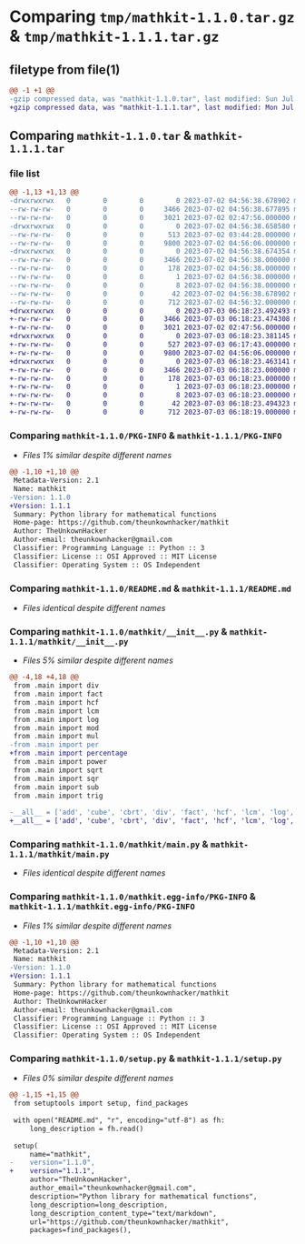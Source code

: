 # Comparing `tmp/mathkit-1.1.0.tar.gz` & `tmp/mathkit-1.1.1.tar.gz`

## filetype from file(1)

```diff
@@ -1 +1 @@
-gzip compressed data, was "mathkit-1.1.0.tar", last modified: Sun Jul  2 04:56:38 2023, max compression
+gzip compressed data, was "mathkit-1.1.1.tar", last modified: Mon Jul  3 06:18:23 2023, max compression
```

## Comparing `mathkit-1.1.0.tar` & `mathkit-1.1.1.tar`

### file list

```diff
@@ -1,13 +1,13 @@
-drwxrwxrwx   0        0        0        0 2023-07-02 04:56:38.678902 mathkit-1.1.0/
--rw-rw-rw-   0        0        0     3466 2023-07-02 04:56:38.677895 mathkit-1.1.0/PKG-INFO
--rw-rw-rw-   0        0        0     3021 2023-07-02 02:47:56.000000 mathkit-1.1.0/README.md
-drwxrwxrwx   0        0        0        0 2023-07-02 04:56:38.658580 mathkit-1.1.0/mathkit/
--rw-rw-rw-   0        0        0      513 2023-07-02 03:44:28.000000 mathkit-1.1.0/mathkit/__init__.py
--rw-rw-rw-   0        0        0     9800 2023-07-02 04:56:06.000000 mathkit-1.1.0/mathkit/main.py
-drwxrwxrwx   0        0        0        0 2023-07-02 04:56:38.674354 mathkit-1.1.0/mathkit.egg-info/
--rw-rw-rw-   0        0        0     3466 2023-07-02 04:56:38.000000 mathkit-1.1.0/mathkit.egg-info/PKG-INFO
--rw-rw-rw-   0        0        0      178 2023-07-02 04:56:38.000000 mathkit-1.1.0/mathkit.egg-info/SOURCES.txt
--rw-rw-rw-   0        0        0        1 2023-07-02 04:56:38.000000 mathkit-1.1.0/mathkit.egg-info/dependency_links.txt
--rw-rw-rw-   0        0        0        8 2023-07-02 04:56:38.000000 mathkit-1.1.0/mathkit.egg-info/top_level.txt
--rw-rw-rw-   0        0        0       42 2023-07-02 04:56:38.678902 mathkit-1.1.0/setup.cfg
--rw-rw-rw-   0        0        0      712 2023-07-02 04:56:32.000000 mathkit-1.1.0/setup.py
+drwxrwxrwx   0        0        0        0 2023-07-03 06:18:23.492493 mathkit-1.1.1/
+-rw-rw-rw-   0        0        0     3466 2023-07-03 06:18:23.474308 mathkit-1.1.1/PKG-INFO
+-rw-rw-rw-   0        0        0     3021 2023-07-02 02:47:56.000000 mathkit-1.1.1/README.md
+drwxrwxrwx   0        0        0        0 2023-07-03 06:18:23.381145 mathkit-1.1.1/mathkit/
+-rw-rw-rw-   0        0        0      527 2023-07-03 06:17:43.000000 mathkit-1.1.1/mathkit/__init__.py
+-rw-rw-rw-   0        0        0     9800 2023-07-02 04:56:06.000000 mathkit-1.1.1/mathkit/main.py
+drwxrwxrwx   0        0        0        0 2023-07-03 06:18:23.463141 mathkit-1.1.1/mathkit.egg-info/
+-rw-rw-rw-   0        0        0     3466 2023-07-03 06:18:23.000000 mathkit-1.1.1/mathkit.egg-info/PKG-INFO
+-rw-rw-rw-   0        0        0      178 2023-07-03 06:18:23.000000 mathkit-1.1.1/mathkit.egg-info/SOURCES.txt
+-rw-rw-rw-   0        0        0        1 2023-07-03 06:18:23.000000 mathkit-1.1.1/mathkit.egg-info/dependency_links.txt
+-rw-rw-rw-   0        0        0        8 2023-07-03 06:18:23.000000 mathkit-1.1.1/mathkit.egg-info/top_level.txt
+-rw-rw-rw-   0        0        0       42 2023-07-03 06:18:23.494323 mathkit-1.1.1/setup.cfg
+-rw-rw-rw-   0        0        0      712 2023-07-03 06:18:19.000000 mathkit-1.1.1/setup.py
```

### Comparing `mathkit-1.1.0/PKG-INFO` & `mathkit-1.1.1/PKG-INFO`

 * *Files 1% similar despite different names*

```diff
@@ -1,10 +1,10 @@
 Metadata-Version: 2.1
 Name: mathkit
-Version: 1.1.0
+Version: 1.1.1
 Summary: Python library for mathematical functions
 Home-page: https://github.com/theunkownhacker/mathkit
 Author: TheUnkownHacker
 Author-email: theunkownhacker@gmail.com
 Classifier: Programming Language :: Python :: 3
 Classifier: License :: OSI Approved :: MIT License
 Classifier: Operating System :: OS Independent
```

### Comparing `mathkit-1.1.0/README.md` & `mathkit-1.1.1/README.md`

 * *Files identical despite different names*

### Comparing `mathkit-1.1.0/mathkit/__init__.py` & `mathkit-1.1.1/mathkit/__init__.py`

 * *Files 5% similar despite different names*

```diff
@@ -4,18 +4,18 @@
 from .main import div
 from .main import fact
 from .main import hcf
 from .main import lcm
 from .main import log
 from .main import mod
 from .main import mul
-from .main import per
+from .main import percentage
 from .main import power
 from .main import sqrt
 from .main import sqr
 from .main import sub
 from .main import trig
 
-__all__ = ['add', 'cube', 'cbrt', 'div', 'fact', 'hcf', 'lcm', 'log', 'mod', 'mul', 'per', 'power', 'sqrt', 'sqr', 'sub','trig']
+__all__ = ['add', 'cube', 'cbrt', 'div', 'fact', 'hcf', 'lcm', 'log', 'mod', 'mul', 'percentage', 'power', 'sqrt', 'sqr', 'sub','trig']
```

### Comparing `mathkit-1.1.0/mathkit/main.py` & `mathkit-1.1.1/mathkit/main.py`

 * *Files identical despite different names*

### Comparing `mathkit-1.1.0/mathkit.egg-info/PKG-INFO` & `mathkit-1.1.1/mathkit.egg-info/PKG-INFO`

 * *Files 1% similar despite different names*

```diff
@@ -1,10 +1,10 @@
 Metadata-Version: 2.1
 Name: mathkit
-Version: 1.1.0
+Version: 1.1.1
 Summary: Python library for mathematical functions
 Home-page: https://github.com/theunkownhacker/mathkit
 Author: TheUnkownHacker
 Author-email: theunkownhacker@gmail.com
 Classifier: Programming Language :: Python :: 3
 Classifier: License :: OSI Approved :: MIT License
 Classifier: Operating System :: OS Independent
```

### Comparing `mathkit-1.1.0/setup.py` & `mathkit-1.1.1/setup.py`

 * *Files 0% similar despite different names*

```diff
@@ -1,15 +1,15 @@
 from setuptools import setup, find_packages
 
 with open("README.md", "r", encoding="utf-8") as fh:
     long_description = fh.read()
 
 setup(
     name="mathkit",
-    version="1.1.0",
+    version="1.1.1",
     author="TheUnkownHacker",
     author_email="theunkownhacker@gmail.com",
     description="Python library for mathematical functions",
     long_description=long_description,
     long_description_content_type="text/markdown",
     url="https://github.com/theunkownhacker/mathkit",
     packages=find_packages(),
```

